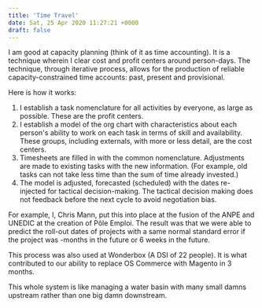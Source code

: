 ```yaml
---
title: 'Time Travel'
date: Sat, 25 Apr 2020 11:27:21 +0000
draft: false
---
```


I am good at capacity planning (think of it as time accounting). It is a technique wherein I clear cost and profit centers around person-days. The technique, through iterative process, allows for the production of reliable capacity-constrained time accounts: past, present and provisional.

Here is how it works:

1.  I establish a task nomenclature for all activities by everyone, as large as possible. These are the profit centers.
2.  I establish a model of the org chart with characteristics about each person's ability to work on each task in terms of skill and availability. These groups, including externals, with more or less detail, are the cost centers.
3.  Timesheets are filled in with the common nomenclature. Adjustments are made to existing tasks with the new information. (For example, old tasks can not take less time than the sum of time already invested.)
4.  The model is adjusted, forecasted (scheduled) with the dates re-injected for tactical decision-making. The tactical decision making does not feedback before the next cycle to avoid negotiation bias.

For example, I, Chris Mann, put this into place at the fusion of the ANPE and UNEDIC at the creation of Pôle Emploi. The result was that we were able to predict the roll-out dates of projects with a same normal standard error if the project was -months in the future or 6 weeks in the future.

This process was also used at Wonderbox (A DSI of 22 people). It is what contributed to our ability to replace OS Commerce with Magento in 3 months.

This whole system is like managing a water basin with many small damns upstream rather than one big damn downstream.